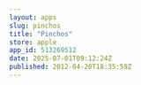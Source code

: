 ```yaml
---
layout: apps
slug: pinchos
title: "Pinchos"
store: apple
app_id: 513269512
date: 2025-07-01T09:12:24Z
published: 2012-04-20T18:35:59Z
---
```

